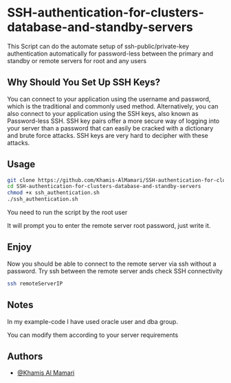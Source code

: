 # SSH-authentication-for-clusters-database-and-standby-servers
This Script can do the automate setup of ssh-public/private-key authentication automatically for password-less between the primary and standby or remote servers for root and any users 

## Why Should You Set Up SSH Keys?
You can connect to your application using the username and password, which is the traditional and commonly used method. 
Alternatively, you can also connect to your application using the SSH keys, also known as Password-less SSH.
SSH key pairs offer a more secure way of logging into your server than a password that can easily be cracked with a dictionary and brute force attacks. 
SSH keys are very hard to decipher with these attacks.

## Usage

```bash
git clone https://github.com/Khamis-AlMamari/SSH-authentication-for-clusters-database-and-standby-servers
cd SSH-authentication-for-clusters-database-and-standby-servers
chmod +x ssh_authentication.sh 
./ssh_authentication.sh 
```
You need to run the script by the root user

It will prompt you to enter the remote server root password, just write it. 



## Enjoy
Now you should be able to connect to the remote server via ssh without a password. 
Try ssh between the remote server ands check SSH connectivity
```bash
ssh remoteServerIP 
```

## Notes
In my example-code I have used oracle user and dba group.

You can modify them according to your server requirements 


## Authors

- [@Khamis Al Mamari](https://www.linkedin.com/in/khamis-almamari-7092a3215/)
